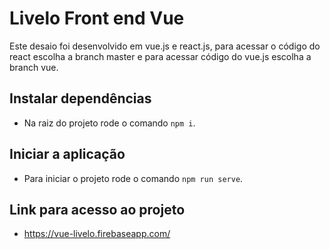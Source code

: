 # Livelo Front end Vue

Este desaio foi desenvolvido em vue.js e react.js, para acessar o código do react escolha a branch master e para acessar código do vue.js escolha a branch vue.

## Instalar dependências

- Na raiz do projeto rode o comando `npm i`.

## Iniciar a aplicação

- Para iniciar o projeto rode o comando `npm run serve`.

## Link para acesso ao projeto

- https://vue-livelo.firebaseapp.com/
